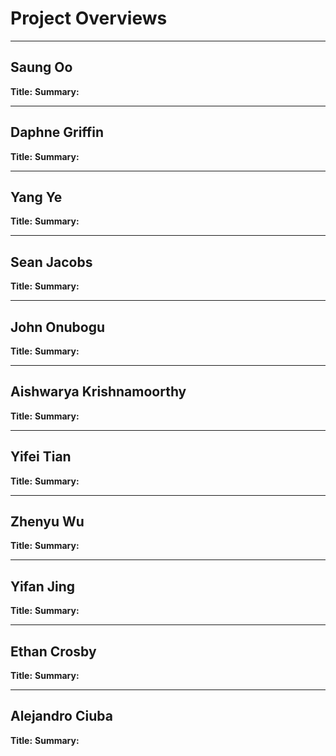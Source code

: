 # Project Overviews
***

## Saung Oo

**Title:**
**Summary:**

***

## Daphne Griffin

**Title:**
**Summary:**

***

## Yang Ye

**Title:**
**Summary:**

***

## Sean Jacobs

**Title:**
**Summary:**

***

## John Onubogu

**Title:**
**Summary:**

***

## Aishwarya Krishnamoorthy

**Title:**
**Summary:**

***

## Yifei Tian

**Title:**
**Summary:**

***

## Zhenyu Wu

**Title:**
**Summary:**

***

## Yifan Jing

**Title:**
**Summary:**

***

## Ethan Crosby

**Title:**
**Summary:**

***

## Alejandro Ciuba

**Title:**
**Summary:**
